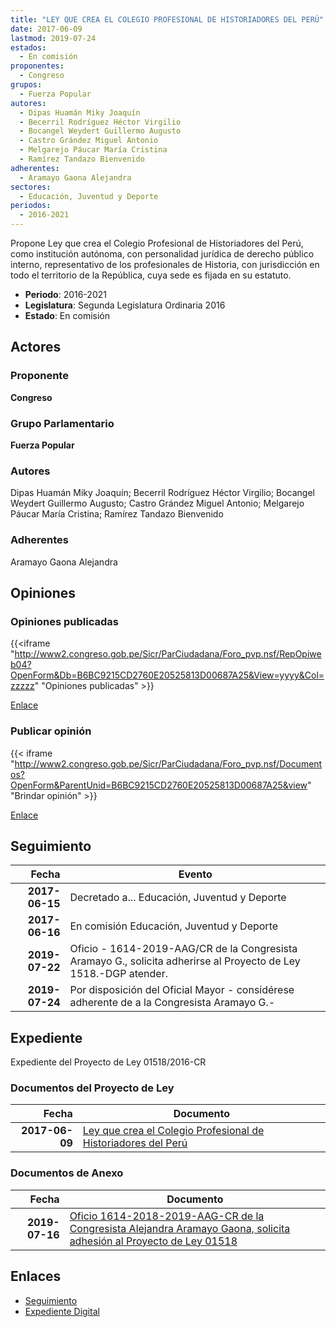 ```yaml
---
title: "LEY QUE CREA EL COLEGIO PROFESIONAL DE HISTORIADORES DEL PERÚ"
date: 2017-06-09
lastmod: 2019-07-24
estados: 
  - En comisión
proponentes: 
  - Congreso
grupos: 
  - Fuerza Popular
autores: 
  - Dipas Huamán Miky Joaquín
  - Becerril Rodríguez Héctor Virgilio
  - Bocangel Weydert Guillermo Augusto
  - Castro Grández Miguel Antonio
  - Melgarejo Páucar María Cristina
  - Ramírez Tandazo Bienvenido
adherentes: 
  - Aramayo Gaona Alejandra
sectores: 
  - Educación, Juventud y Deporte
periodos: 
  - 2016-2021
---
```


Propone Ley que crea el Colegio Profesional de Historiadores del Perú, como institución autónoma, con personalidad jurídica de derecho público interno, representativo de los profesionales de Historia, con jurisdicción en todo el territorio de la República, cuya sede es fijada en su estatuto.

- **Periodo**: 2016-2021
- **Legislatura**: Segunda Legislatura Ordinaria 2016
- **Estado**: En comisión

## Actores

### Proponente

**Congreso**

### Grupo Parlamentario

**Fuerza Popular**

### Autores

Dipas Huamán Miky Joaquín; Becerril Rodríguez Héctor Virgilio; Bocangel Weydert Guillermo Augusto; Castro Grández Miguel Antonio; Melgarejo Páucar María Cristina; Ramírez Tandazo Bienvenido

### Adherentes

Aramayo Gaona Alejandra


## Opiniones

### Opiniones publicadas

{{<iframe "http://www2.congreso.gob.pe/Sicr/ParCiudadana/Foro_pvp.nsf/RepOpiweb04?OpenForm&Db=B6BC9215CD2760E20525813D00687A25&View=yyyy&Col=zzzzz" "Opiniones publicadas" >}}

[Enlace](http://www2.congreso.gob.pe/Sicr/ParCiudadana/Foro_pvp.nsf/RepOpiweb04?OpenForm&Db=B6BC9215CD2760E20525813D00687A25&View=yyyy&Col=zzzzz)
### Publicar opinión

{{< iframe "http://www2.congreso.gob.pe/Sicr/ParCiudadana/Foro_pvp.nsf/Documentos?OpenForm&ParentUnid=B6BC9215CD2760E20525813D00687A25&view" "Brindar opinión" >}}

[Enlace](http://www2.congreso.gob.pe/Sicr/ParCiudadana/Foro_pvp.nsf/Documentos?OpenForm&ParentUnid=B6BC9215CD2760E20525813D00687A25&view)

## Seguimiento

| Fecha | Evento |
|------:|--------|
| **2017-06-15** | Decretado a... Educación, Juventud y Deporte|
| **2017-06-16** | En comisión Educación, Juventud y Deporte|
| **2019-07-22** | Oficio - 1614-2019-AAG/CR de la Congresista Aramayo G., solicita adherirse al Proyecto de Ley 1518.-DGP atender.|
| **2019-07-24** | Por disposición del Oficial Mayor - considérese adherente de a la Congresista Aramayo G.-|


## Expediente

Expediente del Proyecto de Ley 01518/2016-CR


### Documentos del Proyecto de Ley

| Fecha | Documento |
|------:|--------|
| **2017-06-09** | [Ley que crea el Colegio Profesional de Historiadores del Perú](http://www.leyes.congreso.gob.pe/Documentos/2016_2021/Proyectos_de_Ley_y_de_Resoluciones_Legislativas/PL0151820170609..pdf) |

### Documentos de Anexo

| Fecha | Documento |
|------:|--------|
| **2019-07-16** | [Oficio 1614-2018-2019-AAG-CR de la Congresista Alejandra Aramayo Gaona, solicita adhesión al Proyecto de Ley 01518](http://www.leyes.congreso.gob.pe/Documentos/2016_2021/Oficios/Congresistas/OFICIO-1614-2018-2019-AAG-CR.pdf) |

## Enlaces 

- [Seguimiento](http://www2.congreso.gob.pehttp://www2.congreso.gob.pe/Sicr/TraDocEstProc/CLProLey2016.nsf/f7fff46988ca05b1052578e100829cc7/e46b7536b5f57cbc0525813d0066c301?OpenDocument)
- [Expediente Digital](http://www2.congreso.gob.pehttp://www2.congreso.gob.pe/Sicr/TraDocEstProc/CLProLey2016.nsf/f7fff46988ca05b1052578e100829cc7/e46b7536b5f57cbc0525813d0066c301?OpenDocument&Click=05257FB7005EB655.eb71d0cf91d8294e05256cdf006b5706/$Body/0.1C6C)
